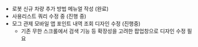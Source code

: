 - 로봇 신규 차량 추가 방법 메뉴얼 작성 (완료)
- 사용리스트 쿼리 수정 중 (진행 중)
- 모그 관제 모바일 앱 포인트 내역 조회 디자인 수정 (진행중)
	- 기존 무한 스크롤에서 검색 기능 등 확장성을 고려한 팝업창으로 디자인 수정 필요